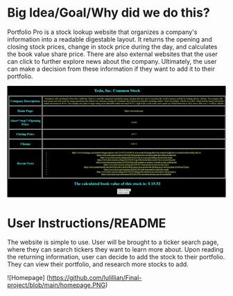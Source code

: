 # Big Idea/Goal/Why did we do this?

Portfolio Pro is a stock lookup website that organizes a company's information into a readable digestable layout. It  returns the opening and closing stock prices, change in stock price during the day, and calculates the book value share price. There are also external websites that the user can click to further explore news about the company. Ultimately, the user can make a decision from these information if they want to add it to their portfolio. 

![Tesla Example](https://github.com/lulillian/Final-project/blob/main/tesla_ex.PNG) 


# User Instructions/README

The website is simple to use. User will be brought to a ticker search page, where they can search tickers they want to learn more about. Upon reading the returning information, user can decide to add the stock to their portfolio. They can view their portfolio, and research more stocks to add.

![Homepage] (https://github.com/lulillian/Final-project/blob/main/homepage.PNG)

